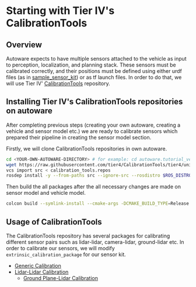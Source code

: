 # Starting with Tier IV's CalibrationTools

## Overview

Autoware expects to have multiple sensors attached to the vehicle as input to perception, localization, and planning stack. These sensors must be calibrated correctly, and their positions must be defined using either urdf files (as in [sample_sensor_kit](https://github.com/autowarefoundation/sample_sensor_kit_launch/tree/main/sample_sensor_kit_description)) or as tf launch files.
In order to do that, we will use Tier IV' [CalibrationTools](https://github.com/tier4/CalibrationTools) repository.

## Installing Tier IV's CalibrationTools repositories on autoware

After completing previous steps (creating your own autoware,
creating a vehicle and sensor model etc.)
we are ready to calibrate sensors which prepared their pipeline in creating the sensor model section.

Firstly, we will clone CalibrationTools repositories in own autoware.

```bash
cd <YOUR-OWN-AUTOWARE-DIRECTORY> # for example: cd autoware.tutorial_vehicle
wget https://raw.githubusercontent.com/tier4/CalibrationTools/tier4/universe/calibration_tools.repos
vcs import src < calibration_tools.repos
rosdep install -y --from-paths src --ignore-src --rosdistro $ROS_DISTRO
```

Then build the all packages
after the all necessary changes are made on sensor model and vehicle model.

```bash
colcon build --symlink-install --cmake-args -DCMAKE_BUILD_TYPE=Release
```

## Usage of CalibrationTools

The CalibrationTools repository has several packages
for calibrating different sensor pairs such as lidar-lidar,
camera-lidar, ground-lidar etc. In order to calibrate our sensors,
we will modify `extrinsic_calibration_package` for our sensor kit.

- [Generic Calibration](./generic-calibration.md)
- [Lidar-Lidar Calibration](./lidar-lidar-calibration.md)
  - [Ground Plane-Lidar Calibration](https://github.com/tier4/CalibrationTools/blob/tier4/universe/sensor/docs/how_to_extrinsic_ground_plane.md)
